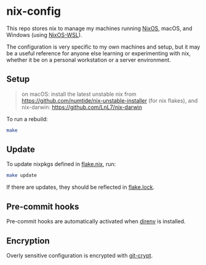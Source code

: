 # nix-config

This repo stores nix to manage my machines running [NixOS](https://nixos.org/), macOS, and Windows (using [NixOS-WSL](https://github.com/nix-community/NixOS-WSL)).

The configuration is very specific to my own machines and setup, but it may be a useful reference for anyone else learning or experimenting with nix, whether it be on a personal workstation or a server environment.

## Setup

> on macOS: install the latest unstable nix from https://github.com/numtide/nix-unstable-installer (for nix flakes),
> and nix-darwin: https://github.com/LnL7/nix-darwin

To run a rebuild:

```sh
make
```

## Update

To update nixpkgs defined in [flake.nix](./flake.nix), run:

```sh
make update
```

If there are updates, they should be reflected in [flake.lock](./flake.lock).

## Pre-commit hooks

Pre-commit hooks are automatically activated when [direnv](https://github.com/direnv/direnv) is installed.

## Encryption

Overly sensitive configuration is encrypted with [git-crypt](https://www.agwa.name/projects/git-crypt/).
